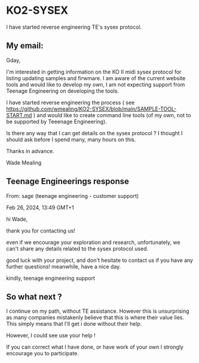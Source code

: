 # KO2-SYSEX

I have started reverse engineering TE's sysex protocol.


## My email:

Gday,

I'm interested in getting information on the KO II midi sysex protocol for listing updating samples and firwmare. I am aware of the current website tools and would like to develop my own, I am not expecting support from Teenage Engineering on developing the tools.

I have started reverse engineering the process ( see https://github.com/wmealing/KO2-SYSEX/blob/main/SAMPLE-TOOL-START.md ) and would like to create command line tools (of my own, not to be supported by Teeenage Engineering).

Is there any way that I can get details on the sysex protocol ? I thought I should ask before I spend many, many hours on this.

Thanks in advance.

Wade Mealing


## Teenage Engineerings response
	
From: sage (teenage engineering - customer support)

Feb 26, 2024, 13:49 GMT+1

hi Wade,
 
thank you for contacting us!
 
even if we encourage your exploration and research, unfortunately, we can't share any details related to the sysex protocol used.
 
good luck with your project, and don't hesitate to contact us if you have any further questions! meanwhile, have a nice day.


kindly,
teenage engineering support



## So what next ?


I continue on my path, without TE assistance.  However this is unsurprising as many companies mistakenly believe
that this is where their value lies.   This simply means that I'll get i done without their help.

However, I could see use your help !

If you can correct what I have done, or have work of your own I strongly encourage you to participate.
 
